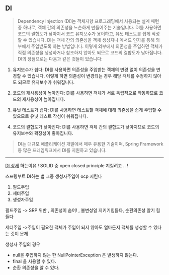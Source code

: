 ## DI


>Dependency Injection (DI)는 객체지향 프로그래밍에서 사용되는 설계 패턴 중 하나로, 객체 간의 의존성을 느슨하게 만들어주는 기술입니다. DI를 사용하면 코드의 결합도가 낮아져서 코드 유지보수가 용이하고, 유닛 테스트를 쉽게 작성할 수 있습니다.
DI는 객체 간의 의존성을 객체 생성자나 메서드 인자를 통해 외부에서 주입받도록 하는 방법입니다. 이렇게 외부에서 의존성을 주입하면 객체가 직접 의존성을 생성하거나 참조하지 않아도 되므로 코드의 결합도가 낮아집니다.
DI의 장점으로는 다음과 같은 것들이 있습니다:

1. 유지보수가 쉽다: DI를 사용하면 의존성을 주입받는 객체의 변경 없이 의존성을 변경할 수 있습니다. 이렇게 하면 의존성이 변경되는 경우 해당 객체를 수정하지 않아도 되므로 유지보수가 쉬워집니다.

2. 코드의 재사용성이 높아진다: DI를 사용하면 객체가 서로 독립적으로 작동하므로 코드의 재사용성이 높아집니다.

3. 유닛 테스트가 쉽다: DI를 사용하면 테스트할 객체에 대해 의존성을 쉽게 주입할 수 있으므로 유닛 테스트 작성이 쉬워집니다.

4. 코드의 결합도가 낮아진다: DI를 사용하면 객체 간의 결합도가 낮아지므로 코드의 유지보수와 확장성이 좋아집니다.

> DI는 대규모 애플리케이션 개발에서 매우 유용한 기술이며, Spring Framework 등 많은 프레임워크에서 DI를 지원하고 있습니다.

***

[DI 상세](https://velog.io/@gillog/Spring-DIDependency-Injection)
하는이유 ! SOLID 중 open closed principle 지킬려고 .. ! 

스프링부트 DI하는 법  그중 생성자주입이 ocp 지킨다 
1. 필드주입
2. 세터주입
3. 생성자주입

필드주입 -> SRP 위반 ,  의존성이 숨어! , 불변성일 지키기힘들다, 순환의존성 알기 힘들다

세터주입 ->주입이 필요한 객체가 주입이 되지 않아도 얼마든지 객체를 생성할 수 있다는 것이 문제


생성자 주입의 경우 
- null을 주입하지 않는 한 NullPointerException 은 발생하지 않는다.
- final 을 사용할 수 있다.
- 순환 의존성을 알 수 있다.

